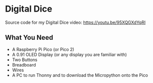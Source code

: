 # Digital Dice
Source code for my Digital Dice video: https://youtu.be/95XQGXdYqRI

## What You Need

- A Raspberry Pi Pico (or Pico 2)
- A 0.91 OLED Display (or any display you are familiar with)
- Two Buttons
- Breadboard
- Wires
- A PC to run Thonny and to download the Micropython onto the Pico
